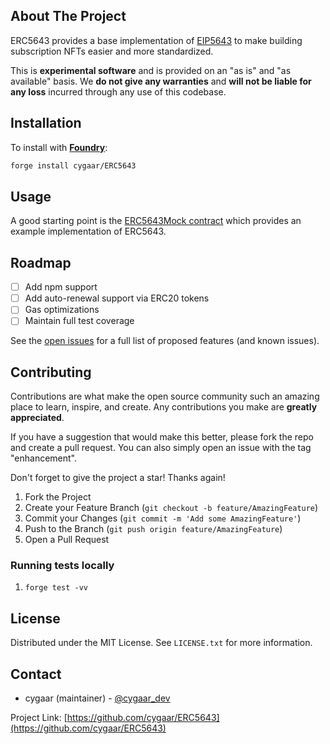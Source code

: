 <!-- ABOUT THE PROJECT -->

## About The Project

ERC5643 provides a base implementation of [EIP5643](https://eips.ethereum.org/EIPS/eip-5643) to make building subscription
NFTs easier and more standardized.

This is **experimental software** and is provided on an "as is" and "as available" basis.
We **do not give any warranties** and **will not be liable for any loss** incurred through any use of this codebase.

<!-- Installation -->

## Installation

To install with [**Foundry**](https://github.com/gakonst/foundry):

```sh
forge install cygaar/ERC5643
```

<!-- USAGE EXAMPLES -->

## Usage

A good starting point is the [ERC5643Mock contract](https://github.com/cygaar/ERC5643/blob/main/src/mocks/ERC5643Mock.sol)
which provides an example implementation of ERC5643.

<!-- ROADMAP -->

## Roadmap

- [ ] Add npm support
- [ ] Add auto-renewal support via ERC20 tokens
- [ ] Gas optimizations
- [ ] Maintain full test coverage

See the [open issues](https://github.com/cygaar/ERC5643/issues) for a full list of proposed features (and known issues).

<!-- CONTRIBUTING -->

## Contributing

Contributions are what make the open source community such an amazing place to learn, inspire, and create. Any contributions you make are **greatly appreciated**.

If you have a suggestion that would make this better, please fork the repo and create a pull request. You can also simply open an issue with the tag "enhancement".

Don't forget to give the project a star! Thanks again!

1. Fork the Project
2. Create your Feature Branch (`git checkout -b feature/AmazingFeature`)
3. Commit your Changes (`git commit -m 'Add some AmazingFeature'`)
4. Push to the Branch (`git push origin feature/AmazingFeature`)
5. Open a Pull Request

<!-- ROADMAP -->

### Running tests locally

1. `forge test -vv`

<!-- LICENSE -->

## License

Distributed under the MIT License. See `LICENSE.txt` for more information.

<!-- CONTACT -->

## Contact

- cygaar (maintainer) - [@cygaar_dev](https://twitter.com/cygaar_dev)

Project Link: [https://github.com/cygaar/ERC5643](https://github.com/cygaar/ERC5643)
